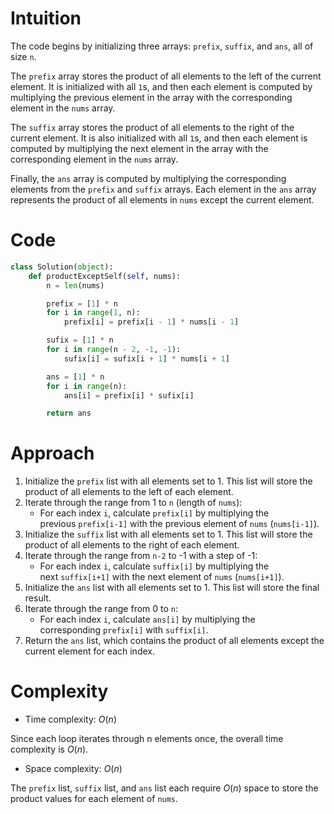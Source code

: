# Intuition

The code begins by initializing three arrays: `prefix`, `suffix`, and `ans`, all of size `n`.

The `prefix` array stores the product of all elements to the left of the current element. It is initialized with all `1`s, and then each element is computed by multiplying the previous element in the array with the corresponding element in the `nums` array.

The `suffix` array stores the product of all elements to the right of the current element. It is also initialized with all `1`s, and then each element is computed by multiplying the next element in the array with the corresponding element in the `nums` array.

Finally, the `ans` array is computed by multiplying the corresponding elements from the `prefix` and `suffix` arrays. Each element in the `ans` array represents the product of all elements in `nums` except the current element.

# Code

```python
class Solution(object):
    def productExceptSelf(self, nums):
        n = len(nums)

        prefix = [1] * n
        for i in range(1, n):
            prefix[i] = prefix[i - 1] * nums[i - 1]

        sufix = [1] * n
        for i in range(n - 2, -1, -1):
            sufix[i] = sufix[i + 1] * nums[i + 1]

        ans = [1] * n
        for i in range(n):
            ans[i] = prefix[i] * sufix[i]

        return ans
```

# Approach

1. Initialize the `prefix` list with all elements set to 1. This list will store the product of all elements to the left of each element.
2. Iterate through the range from 1 to `n` (length of `nums`):
    - For each index `i`, calculate `prefix[i]` by multiplying the previous `prefix[i-1]` with the previous element of `nums` (`nums[i-1]`).
3. Initialize the `suffix` list with all elements set to 1. This list will store the product of all elements to the right of each element.
4. Iterate through the range from `n-2` to -1 with a step of -1:
    - For each index `i`, calculate `suffix[i]` by multiplying the next `suffix[i+1]` with the next element of `nums` (`nums[i+1]`).
5. Initialize the `ans` list with all elements set to 1. This list will store the final result.
6. Iterate through the range from 0 to `n`:
    - For each index `i`, calculate `ans[i]` by multiplying the corresponding `prefix[i]` with `suffix[i]`.
7. Return the `ans` list, which contains the product of all elements except the current element for each index.

# Complexity

- Time complexity: $O(n)$

Since each loop iterates through n elements once, the overall time complexity is $O(n)$.

- Space complexity: $O(n)$

The `prefix` list, `suffix` list, and `ans` list each require $O(n)$ space to store the product values for each element of `nums`.